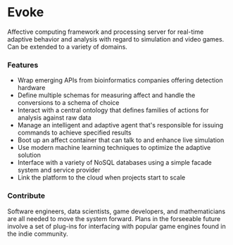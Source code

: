 # Evoke
Affective computing framework and processing server for real-time adaptive behavior and analysis with regard to simulation and video games. Can be extended to a variety of domains. 

### Features

* Wrap emerging APIs from bioinformatics companies offering detection hardware
* Define multiple schemas for measuring affect and handle the conversions to a schema of choice
* Interact with a central ontology that defines families of actions for analysis against raw data
* Manage an intelligent and adaptive agent that's responsible for issuing commands to achieve specified results
* Boot up an affect container that can talk to and enhance live simulation
* Use modern machine learning techniques to optimize the adaptive solution
* Interface with a variety of NoSQL databases using a simple facade system and service provider
* Link the platform to the cloud when projects start to scale

### Contribute

Software engineers, data scientists, game developers, and mathematicians are all needed to move the system forward. Plans in the forseeable future involve a set of plug-ins for interfacing with popular game engines found in the indie community. 
